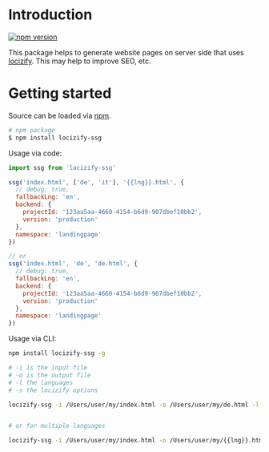 # Introduction

[![npm version](https://img.shields.io/npm/v/locizify-ssg.svg?style=flat-square)](https://www.npmjs.com/package/locizify-ssg)

This package helps to generate website pages on server side that uses [locizify](https://github.com/locize/locizify). This may help to improve SEO, etc.

# Getting started

Source can be loaded via [npm](https://www.npmjs.com/package/locizify-ssg).

```bash
# npm package
$ npm install locizify-ssg
```

Usage via code:

```js
import ssg from 'locizify-ssg'

ssg('index.html', ['de', 'it'], '{{lng}}.html', {
  // debug: true,
  fallbackLng: 'en',
  backend: {
    projectId: '123aa5aa-4660-4154-b6d9-907dbef10bb2',
    version: 'production'
  },
  namespace: 'landingpage'
})

// or
ssg('index.html', 'de', 'de.html', {
  // debug: true,
  fallbackLng: 'en',
  backend: {
    projectId: '123aa5aa-4660-4154-b6d9-907dbef10bb2',
    version: 'production'
  },
  namespace: 'landingpage'
})
```



Usage via CLI:

```sh
npm install locizify-ssg -g

# -i is the input file
# -o is the output file
# -l the languages
# -s the locizify options

locizify-ssg -i /Users/user/my/index.html -o /Users/user/my/de.html -l de -s "{\"fallbackLng\":\"en\",\"backend\":{\"projectId\":\"123aa5aa-4660-4154-b6d9-907dbef10bb2\",\"version\":\"production\"},\"namespace\":\"landingpage\"}"


# or for multiple languages

locizify-ssg -i /Users/user/my/index.html -o /Users/user/my/{{lng}}.html -l de,it,fr -s "{\"fallbackLng\":\"en\",\"backend\":{\"projectId\":\"123aa5aa-4660-4154-b6d9-907dbef10bb2\",\"version\":\"production\"},\"namespace\":\"landingpage\"}"

```
